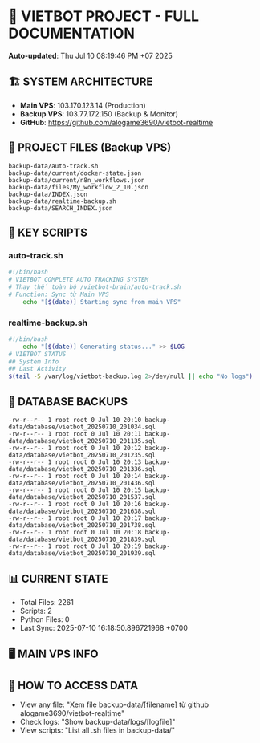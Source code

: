 # 🤖 VIETBOT PROJECT - FULL DOCUMENTATION
**Auto-updated**: Thu Jul 10 08:19:46 PM +07 2025

## 🏗️ SYSTEM ARCHITECTURE
- **Main VPS**: 103.170.123.14 (Production)
- **Backup VPS**: 103.77.172.150 (Backup & Monitor)
- **GitHub**: https://github.com/alogame3690/vietbot-realtime

## 📁 PROJECT FILES (Backup VPS)
```
backup-data/auto-track.sh
backup-data/current/docker-state.json
backup-data/current/n8n_workflows.json
backup-data/files/My_workflow_2_10.json
backup-data/INDEX.json
backup-data/realtime-backup.sh
backup-data/SEARCH_INDEX.json
```

## 🔧 KEY SCRIPTS
### auto-track.sh
```bash
#!/bin/bash
# VIETBOT COMPLETE AUTO TRACKING SYSTEM
# Thay thế toàn bộ /vietbot-brain/auto-track.sh
# Function: Sync từ Main VPS
    echo "[$(date)] Starting sync from main VPS"
```
### realtime-backup.sh
```bash
#!/bin/bash
    echo "[$(date)] Generating status..." >> $LOG
# VIETBOT STATUS
## System Info
## Last Activity
$(tail -5 /var/log/vietbot-backup.log 2>/dev/null || echo "No logs")
```

## 💾 DATABASE BACKUPS
```
-rw-r--r-- 1 root root 0 Jul 10 20:10 backup-data/database/vietbot_20250710_201034.sql
-rw-r--r-- 1 root root 0 Jul 10 20:11 backup-data/database/vietbot_20250710_201135.sql
-rw-r--r-- 1 root root 0 Jul 10 20:12 backup-data/database/vietbot_20250710_201235.sql
-rw-r--r-- 1 root root 0 Jul 10 20:13 backup-data/database/vietbot_20250710_201336.sql
-rw-r--r-- 1 root root 0 Jul 10 20:14 backup-data/database/vietbot_20250710_201436.sql
-rw-r--r-- 1 root root 0 Jul 10 20:15 backup-data/database/vietbot_20250710_201537.sql
-rw-r--r-- 1 root root 0 Jul 10 20:16 backup-data/database/vietbot_20250710_201638.sql
-rw-r--r-- 1 root root 0 Jul 10 20:17 backup-data/database/vietbot_20250710_201738.sql
-rw-r--r-- 1 root root 0 Jul 10 20:18 backup-data/database/vietbot_20250710_201839.sql
-rw-r--r-- 1 root root 0 Jul 10 20:19 backup-data/database/vietbot_20250710_201939.sql
```

## 📊 CURRENT STATE
- Total Files: 2261
- Scripts: 2
- Python Files: 0
- Last Sync: 2025-07-10 16:18:50.896721968 +0700

## 🖥️ MAIN VPS INFO


## 🚨 HOW TO ACCESS DATA
- View any file: "Xem file backup-data/[filename] từ github alogame3690/vietbot-realtime"
- Check logs: "Show backup-data/logs/[logfile]"
- View scripts: "List all .sh files in backup-data/"

